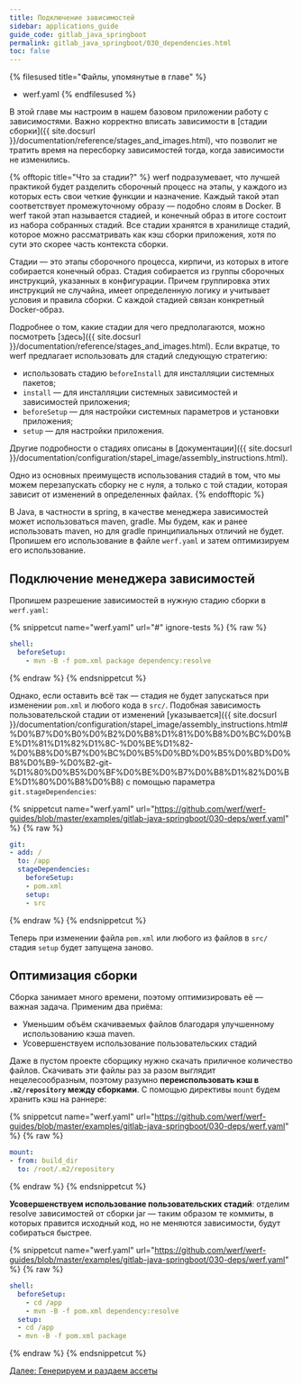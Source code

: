 ```yaml
---
title: Подключение зависимостей
sidebar: applications_guide
guide_code: gitlab_java_springboot
permalink: gitlab_java_springboot/030_dependencies.html
toc: false
---
```


{% filesused title="Файлы, упомянутые в главе" %}
- werf.yaml
{% endfilesused %}

В этой главе мы настроим в нашем базовом приложении работу с зависимостями. Важно корректно вписать зависимости в [стадии сборки]({{ site.docsurl }}/documentation/reference/stages_and_images.html), что позволит не тратить время на пересборку зависимостей тогда, когда зависимости не изменились.

{% offtopic title="Что за стадии?" %}
werf подразумевает, что лучшей практикой будет разделить сборочный процесс на этапы, у каждого из которых есть свои четкие функции и назначение. Каждый такой этап соответствует промежуточному образу — подобно слоям в Docker. В werf такой этап называется стадией, и конечный образ в итоге состоит из набора собранных стадий. Все стадии хранятся в хранилище стадий, которое можно рассматривать как кэш сборки приложения, хотя по сути это скорее часть контекста сборки.

Стадии — это этапы сборочного процесса, кирпичи, из которых в итоге собирается конечный образ. Стадия собирается из группы сборочных инструкций, указанных в конфигурации. Причем группировка этих инструкций не случайна, имеет определенную логику и учитывает условия и правила сборки. С каждой стадией связан конкретный Docker-образ.

Подробнее о том, какие стадии для чего предполагаются, можно посмотреть [здесь]({{ site.docsurl }}/documentation/reference/stages_and_images.html). Если вкратце, то werf предлагает использовать для стадий следующую стратегию:

*   использовать стадию `beforeInstall` для инсталляции системных пакетов;
*   `install` — для инсталляции системных зависимостей и зависимостей приложения;
*   `beforeSetup` — для настройки системных параметров и установки приложения;
*   `setup` — для настройки приложения.

Другие подробности о стадиях описаны в [документации]({{ site.docsurl }}/documentation/configuration/stapel_image/assembly_instructions.html).

Одно из основных преимуществ использования стадий в том, что мы можем перезапускать сборку не с нуля, а только с той стадии, которая зависит от изменений в определенных файлах.
{% endofftopic %}

В Java, в частности в spring, в качестве менеджера зависимостей может использоваться maven, gradle. Мы будем, как и ранее использовать maven, но для gradle принципиальных отличий не будет. Пропишем его использование в файле `werf.yaml` и затем оптимизируем его использование.

## Подключение менеджера зависимостей

Пропишем разрешение зависимостей в нужную стадию сборки в `werf.yaml`:

{% snippetcut name="werf.yaml" url="#" ignore-tests %}
{% raw %}
```yaml
shell:
  beforeSetup:
    - mvn -B -f pom.xml package dependency:resolve
```
{% endraw %}
{% endsnippetcut %}

Однако, если оставить всё так — стадия не будет запускаться при изменении `pom.xml` и любого кода в `src/`. Подобная зависимость пользовательской стадии от изменений [указывается]({{ site.docsurl }}/documentation/configuration/stapel_image/assembly_instructions.html#%D0%B7%D0%B0%D0%B2%D0%B8%D1%81%D0%B8%D0%BC%D0%BE%D1%81%D1%82%D1%8C-%D0%BE%D1%82-%D0%B8%D0%B7%D0%BC%D0%B5%D0%BD%D0%B5%D0%BD%D0%B8%D0%B9-%D0%B2-git-%D1%80%D0%B5%D0%BF%D0%BE%D0%B7%D0%B8%D1%82%D0%BE%D1%80%D0%B8%D0%B8) с помощью параметра `git.stageDependencies`:

{% snippetcut name="werf.yaml" url="https://github.com/werf/werf-guides/blob/master/examples/gitlab-java-springboot/030-deps/werf.yaml" %}
{% raw %}
```yaml
git:
- add: /
  to: /app
  stageDependencies:
    beforeSetup:
    - pom.xml
    setup:
    - src
```
{% endraw %}
{% endsnippetcut %}

Теперь при изменении файла `pom.xml` или любого из файлов в `src/` стадия `setup` будет запущена заново.

## Оптимизация сборки

Сборка занимает много времени, поэтому оптимизировать её — важная задача. Применим два приёма:

* Уменьшим объём скачиваемых файлов благодаря улучшенному использованию кэша maven.
* Усовершенствуем использование пользовательских стадий

Даже в пустом проекте сборщику нужно скачать приличное количество файлов. Cкачивать эти файлы раз за разом выглядит нецелесообразным, поэтому разумно **переиспользовать кэш в `.m2/repository` между сборками**. С помощью директивы `mount` будем хранить кэш на раннере:

{% snippetcut name="werf.yaml" url="https://github.com/werf/werf-guides/blob/master/examples/gitlab-java-springboot/030-deps/werf.yaml" %}
{% raw %}
```yaml
mount:
- from: build_dir
  to: /root/.m2/repository
```
{% endraw %}
{% endsnippetcut %}

**Усовершенствуем использование пользовательских стадий**: отделим resolve зависимостей от сборки jar — таким образом те коммиты, в которых правится исходный код, но не меняются зависимости, будут собираться быстрее.

{% snippetcut name="werf.yaml" url="https://github.com/werf/werf-guides/blob/master/examples/gitlab-java-springboot/030-deps/werf.yaml" %}
{% raw %}
```yaml
shell:
  beforeSetup:
    - cd /app
    - mvn -B -f pom.xml dependency:resolve
  setup:
  - cd /app
  - mvn -B -f pom.xml package
```
{% endraw %}
{% endsnippetcut %}


<div>
    <a href="040_assets.html" class="nav-btn">Далее: Генерируем и раздаем ассеты</a>
</div>
